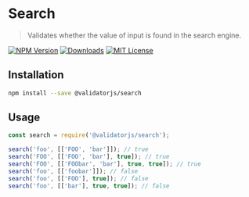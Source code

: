 # Search

> Validates whether the value of input is found in the search engine.

[![NPM Version](https://img.shields.io/npm/v/@validatorjs/search.svg)](https://www.npmjs.com/package/@validatorjs/search)
[![Downloads](https://img.shields.io/npm/dt/@validatorjs/search.svg)](https://www.npmjs.com/package/@validatorjs/search)
[![MIT License](https://img.shields.io/npm/l/@validatorjs/search.svg)](../../LICENSE)

## Installation

```bash
npm install --save @validatorjs/search
```

## Usage

```js
const search = require('@validatorjs/search');

search('foo', [['FOO', 'bar']]); // true
search('FOO', [['FOO', 'bar'], true]); // true
search('FOO', [['FOObar', 'bar'], true, true]); // true
search('foo', [['foobar']]); // false
search('foo', [['FOO'], true]); // false
search('foo', [['bar'], true, true]); // false
```
